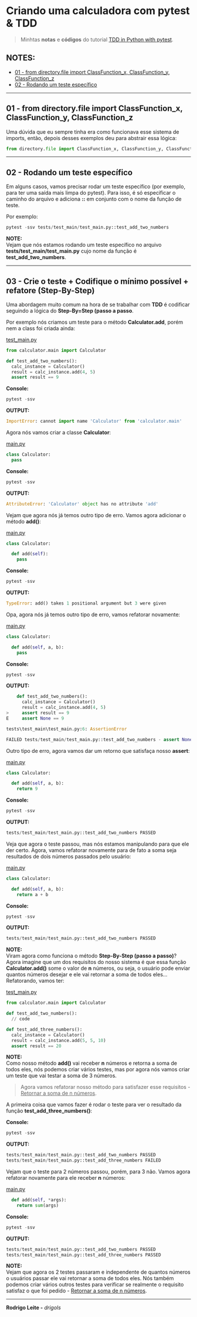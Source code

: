# Criando uma calculadora com pytest & TDD

> Minhtas **notas** e **códigos** do tutorial [TDD in Python with pytest](https://www.thedigitalcatonline.com/blog/2020/09/10/tdd-in-python-with-pytest-part-1/).

## NOTES:

 - [01 - from directory.file import ClassFunction_x, ClassFunction_y, ClassFunction_z](#imports)
 - [02 - Rodando um teste específico](#specific-test)

---

<div id="imports"></div>

## 01 - from directory.file import ClassFunction_x, ClassFunction_y, ClassFunction_z

Uma dúvida que eu sempre tinha era como funcionava esse sistema de imports, então, depois desses exemplos deu para abstrair essa lógica:

```python
from directory.file import ClassFunction_x, ClassFunction_y, ClassFunction_z
```

---

<div id="specific-test"></div>

## 02 - Rodando um teste específico

Em alguns casos, vamos precisar rodar um teste específico (por exemplo, para ter uma saída mais limpa do pytest). Para isso, é só especificar o caminho do arquivo e adiciona **::** em conjunto com o nome da função de teste.

Por exemplo:

```python
pytest -ssv tests/test_main/test_main.py::test_add_two_numbers
```

**NOTE:**  
Vejam que nós estamos rodando um teste específico no arquivo **tests/test_main/test_main.py** cujo nome da função é **test_add_two_numbers**.

---

<div id=""></div>

## 03 - Crie o teste + Codifique o mínimo possível + refatore (Step-By-Step)

Uma abordagem muito comum na hora de se trabalhar com **TDD** é codificar seguindo a lógica do **Step-By=Step (passo a passo**.

Por exemplo nós criamos um teste para o método **Calculator.add**, porém nem a class foi criada ainda:

[test_main.py](tests/test_main/test_main.py)
```python
from calculator.main import Calculator

def test_add_two_numbers():
  calc_instance = Calculator()
  result = calc_instance.add(4, 5)
  assert result == 9
```

**Console:**  
```python
pytest -ssv
```

**OUTPUT:**  
```python
ImportError: cannot import name 'Calculator' from 'calculator.main'
```

Agora nós vamos criar a classe **Calculator**:

[main.py](calculator/main.py)
```python
class Calculator:
  pass
```

**Console:**  
```python
pytest -ssv
```

**OUTPUT:**  
```python
AttributeError: 'Calculator' object has no attribute 'add'
```

Vejam que agora nós já temos outro tipo de erro. Vamos agora adicionar o método **add()**:

[main.py](calculator/main.py)
```python
class Calculator:

  def add(self):
    pass
```

**Console:**  
```python
pytest -ssv
```

**OUTPUT:**  
```python
TypeError: add() takes 1 positional argument but 3 were given
```

Opa, agora nós já temos outro tipo de erro, vamos refatorar novamente:

[main.py](calculator/main.py)
```python
class Calculator:

  def add(self, a, b):
    pass
```

**Console:**  
```python
pytest -ssv
```

**OUTPUT:**  
```python
    def test_add_two_numbers():
      calc_instance = Calculator()
      result = calc_instance.add(4, 5)
>     assert result == 9
E     assert None == 9

tests\test_main\test_main.py:6: AssertionError

FAILED tests/test_main/test_main.py::test_add_two_numbers - assert None == 9
```

Outro tipo de erro, agora vamos dar um retorno que satisfaça nosso **assert**:

[main.py](calculator/main.py)
```python
class Calculator:

  def add(self, a, b):
    return 9
```

**Console:**  
```python
pytest -ssv
```

**OUTPUT:**  
```python
tests/test_main/test_main.py::test_add_two_numbers PASSED
```

Veja que agora o teste passou, mas nós estamos manipulando para que ele der certo. Agora, vamos refatorar novamente para de fato a soma seja resultados de dois números passados pelo usuário:

[main.py](calculator/main.py)
```python
class Calculator:

  def add(self, a, b):
    return a + b
```

**Console:**  
```python
pytest -ssv
```

**OUTPUT:**  
```python
tests/test_main/test_main.py::test_add_two_numbers PASSED
```

**NOTE:**  
Viram agora como funciona o método **Step-By-Step (passo a passo)**? Agora imagine que um dos requisitos do nosso sistema é que essa função **Calculator.add()** some o valor de **n** números, ou seja, o usuário pode enviar quantos números desejar e ele vai retornar a soma de todos eles... Refatorando, vamos ter:

[test_main.py](tests/test_main/test_main.py)
```python
from calculator.main import Calculator

def test_add_two_numbers():
  // code

def test_add_three_numbers():
  calc_instance = Calculator()
  result = calc_instance.add(5, 5, 10)
  assert result == 20
```

**NOTE:**  
Como nosso método **add()** vai receber **n** números e retorna a soma de todos eles, nós podemos criar vários testes, mas por agora nós vamos criar um teste que vai testar a soma de 3 números.

> Agora vamos refatorar nosso método para satisfazer esse requisitos - <u>Retornar a soma de n números</u>.

A primeira coisa que vamos fazer é rodar o teste para ver o resultado da função **test_add_three_numbers()**:

**Console:**  
```python
pytest -ssv
```

**OUTPUT:**  
```python
tests/test_main/test_main.py::test_add_two_numbers PASSED
tests/test_main/test_main.py::test_add_three_numbers FAILED
```

Vejam que o teste para 2 números passou, porém, para 3 não. Vamos agora refatorar novamente para ele receber **n** números:


[main.py](calculator/main.py)
```python
  def add(self, *args):
    return sum(args)
```

**Console:**  
```python
pytest -ssv
```

**OUTPUT:**  
```python
tests/test_main/test_main.py::test_add_two_numbers PASSED
tests/test_main/test_main.py::test_add_three_numbers PASSED
```

**NOTE:**  
Vejam que agora os 2 testes passaram e independente de quantos números o usuários passar ele vai retornar a soma de todos eles. Nós também podemos criar vários outros testes para verificar se realmente o requisito satisfaz o que foi pedido - <u>Retornar a soma de n números</u>.

---

**Rodrigo Leite -** *drigols*

